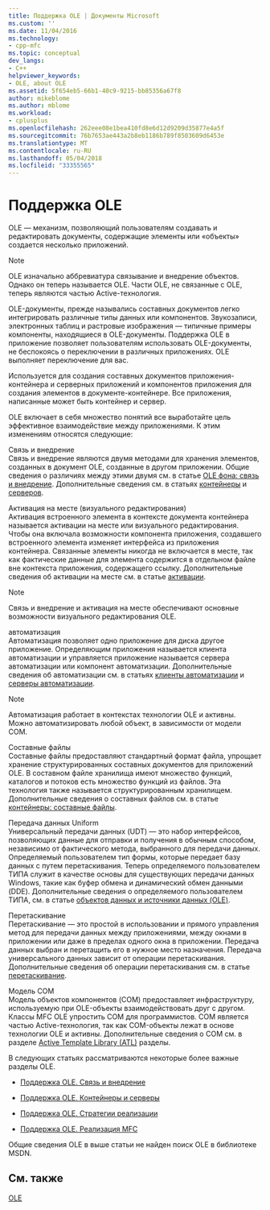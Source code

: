 ```yaml
---
title: Поддержка OLE | Документы Microsoft
ms.custom: ''
ms.date: 11/04/2016
ms.technology:
- cpp-mfc
ms.topic: conceptual
dev_langs:
- C++
helpviewer_keywords:
- OLE, about OLE
ms.assetid: 5f654eb5-66b1-40c9-9215-bb85356a67f8
author: mikeblome
ms.author: mblome
ms.workload:
- cplusplus
ms.openlocfilehash: 262eee08e1bea410fd8e6d12d9209d35877e4a5f
ms.sourcegitcommit: 76b7653ae443a2b8eb1186b789f8503609d6453e
ms.translationtype: MT
ms.contentlocale: ru-RU
ms.lasthandoff: 05/04/2018
ms.locfileid: "33355565"
---
```

# <a name="ole-background"></a>Поддержка OLE
OLE — механизм, позволяющий пользователям создавать и редактировать документы, содержащие элементы или «объекты» создается несколько приложений.  
  
> [!NOTE]
>  OLE изначально аббревиатура связывание и внедрение объектов. Однако он теперь называется OLE. Части OLE, не связанные с OLE, теперь являются частью Active-технология.  
  
 OLE-документы, прежде назывались составных документов легко интегрировать различные типы данных или компонентов. Звукозаписи, электронных таблиц и растровые изображения — типичные примеры компоненты, находящиеся в OLE-документы. Поддержка OLE в приложение позволяет пользователям использовать OLE-документы, не беспокоясь о переключении в различных приложениях. OLE выполняет переключение для вас.  
  
 Используется для создания составных документов приложения-контейнера и серверных приложений и компонентов приложения для создания элементов в документе-контейнере. Все приложения, написанные может быть контейнер и сервер.  
  
 OLE включает в себя множество понятий все выработайте цель эффективное взаимодействие между приложениями. К этим изменениям относятся следующие:  
  
 Связь и внедрение  
 Связь и внедрение являются двумя методами для хранения элементов, созданных в документ OLE, созданные в другом приложении. Общие сведения о различиях между этими двумя см. в статье [OLE фона: связь и внедрение](../mfc/ole-background-linking-and-embedding.md). Дополнительные сведения см. в статьях [контейнеры](../mfc/containers.md) и [серверов](../mfc/servers.md).  
  
 Активация на месте (визуального редактирования)  
 Активация встроенного элемента в контексте документа контейнера называется активации на месте или визуального редактирования. Чтобы она включала возможности компонента приложения, создавшего встроенного элемента изменяет интерфейса из приложения контейнера. Связанные элементы никогда не включается в месте, так как фактические данные для элемента содержится в отдельном файле вне контекста приложения, содержащего ссылку. Дополнительные сведения об активации на месте см. в статье [активации](../mfc/activation-cpp.md).  
  
> [!NOTE]
>  Связь и внедрение и активация на месте обеспечивают основные возможности визуального редактирования OLE.  
  
 автоматизация  
 Автоматизация позволяет одно приложение для диска другое приложение. Определяющим приложения называется клиента автоматизации и управляется приложение называется сервера автоматизации или компонент автоматизации. Дополнительные сведения об автоматизации см. в статьях [клиенты автоматизации](../mfc/automation-clients.md) и [серверы автоматизации](../mfc/automation-servers.md).  
  
> [!NOTE]
>  Автоматизация работает в контекстах технологии OLE и активны. Можно автоматизировать любой объект, в зависимости от модели COM.  
  
 Составные файлы  
 Составные файлы предоставляют стандартный формат файла, упрощает хранение структурированных составных документов для приложений OLE. В составном файле хранилища имеют множество функций, каталогов и потоков есть множество функций из файлов. Эта технология также называется структурированным хранилищем. Дополнительные сведения о составных файлов см. в статье [контейнеры: составные файлы](../mfc/containers-compound-files.md).  
  
 Передача данных Uniform  
 Универсальный передачи данных (UDT) — это набор интерфейсов, позволяющих данные для отправки и получения в обычным способом, независимо от фактического метода, выбранного для передачи данных. Определяемый пользователем тип формы, которые передает базу данных с путем перетаскивания. Теперь определяемого пользователем ТИПА служит в качестве основы для существующих передачи данных Windows, такие как буфер обмена и динамический обмен данными (DDE). Дополнительные сведения о определяемого пользователем ТИПА, см. в статье [объектов данных и источники данных (OLE)](../mfc/data-objects-and-data-sources-ole.md).  
  
 Перетаскивание  
 Перетаскивание — это простой в использовании и прямого управления метод для передачи данных между приложениями, между окнами в приложении или даже в пределах одного окна в приложении. Передача данных выбран и перетащить его в нужное место назначения. Передача универсального данных зависит от операции перетаскивания. Дополнительные сведения об операции перетаскивания см. в статье [перетаскивание](../mfc/drag-and-drop-ole.md).  
  
 Модель COM  
 Модель объектов компонентов (COM) предоставляет инфраструктуру, используемую при OLE-объекты взаимодействовать друг с другом. Классы MFC OLE упростить COM для программистов. COM является частью Active-технология, так как COM-объекты лежат в основе технологии OLE и активны. Дополнительные сведения о COM см. в разделе [Active Template Library (ATL)](../atl/active-template-library-atl-concepts.md) разделы.  
  
 В следующих статьях рассматриваются некоторые более важные разделы OLE.  
  
-   [Поддержка OLE. Связь и внедрение](../mfc/ole-background-linking-and-embedding.md)  
  
-   [Поддержка OLE. Контейнеры и серверы](../mfc/ole-background-containers-and-servers.md)  
  
-   [Поддержка OLE. Стратегии реализации](../mfc/ole-background-implementation-strategies.md)  
  
-   [Поддержка OLE. Реализация MFC](../mfc/ole-background-mfc-implementation.md)  
  
 Общие сведения OLE в выше статьи не найден поиск OLE в библиотеке MSDN.  
  
## <a name="see-also"></a>См. также  
 [OLE](../mfc/ole-in-mfc.md)

